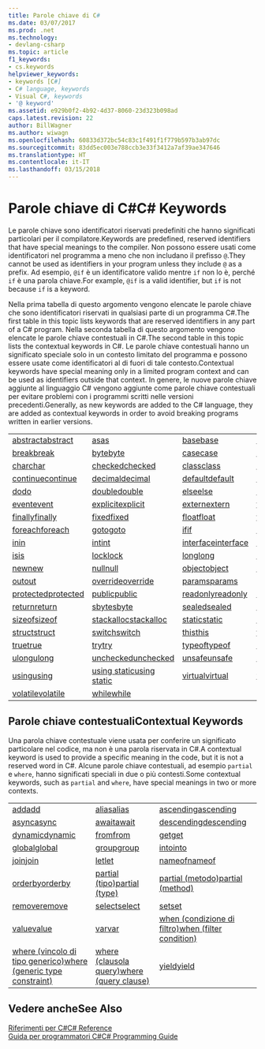 ```yaml
---
title: Parole chiave di C#
ms.date: 03/07/2017
ms.prod: .net
ms.technology:
- devlang-csharp
ms.topic: article
f1_keywords:
- cs.keywords
helpviewer_keywords:
- keywords [C#]
- C# language, keywords
- Visual C#, keywords
- '@ keyword'
ms.assetid: e929b0f2-4b92-4d37-8060-23d323b098ad
caps.latest.revision: 22
author: BillWagner
ms.author: wiwagn
ms.openlocfilehash: 60833d372bc54c83c1f491f1f779b597b3ab97dc
ms.sourcegitcommit: 83dd5ec003e788ccb3e33f3412a7af39ae347646
ms.translationtype: HT
ms.contentlocale: it-IT
ms.lasthandoff: 03/15/2018
---
```

# <a name="c-keywords"></a><span data-ttu-id="5b125-102">Parole chiave di C#</span><span class="sxs-lookup"><span data-stu-id="5b125-102">C# Keywords</span></span>
<span data-ttu-id="5b125-103">Le parole chiave sono identificatori riservati predefiniti che hanno significati particolari per il compilatore.</span><span class="sxs-lookup"><span data-stu-id="5b125-103">Keywords are predefined, reserved identifiers that have special meanings to the compiler.</span></span> <span data-ttu-id="5b125-104">Non possono essere usati come identificatori nel programma a meno che non includano il prefisso `@`.</span><span class="sxs-lookup"><span data-stu-id="5b125-104">They cannot be used as identifiers in your program unless they include `@` as a prefix.</span></span> <span data-ttu-id="5b125-105">Ad esempio, `@if` è un identificatore valido mentre `if` non lo è, perché `if` è una parola chiave.</span><span class="sxs-lookup"><span data-stu-id="5b125-105">For example, `@if` is a valid identifier, but `if` is not because `if` is a keyword.</span></span>  
  
 <span data-ttu-id="5b125-106">Nella prima tabella di questo argomento vengono elencate le parole chiave che sono identificatori riservati in qualsiasi parte di un programma C#.</span><span class="sxs-lookup"><span data-stu-id="5b125-106">The first table in this topic lists keywords that are reserved identifiers in any part of a C# program.</span></span> <span data-ttu-id="5b125-107">Nella seconda tabella di questo argomento vengono elencate le parole chiave contestuali in C#.</span><span class="sxs-lookup"><span data-stu-id="5b125-107">The second table in this topic lists the contextual keywords in C#.</span></span> <span data-ttu-id="5b125-108">Le parole chiave contestuali hanno un significato speciale solo in un contesto limitato del programma e possono essere usate come identificatori al di fuori di tale contesto.</span><span class="sxs-lookup"><span data-stu-id="5b125-108">Contextual keywords have special meaning only in a limited program context and can be used as identifiers outside that context.</span></span> <span data-ttu-id="5b125-109">In genere, le nuove parole chiave aggiunte al linguaggio C# vengono aggiunte come parole chiave contestuali per evitare problemi con i programmi scritti nelle versioni precedenti.</span><span class="sxs-lookup"><span data-stu-id="5b125-109">Generally, as new keywords are added to the C# language, they are added as contextual keywords in order to avoid breaking programs written in earlier versions.</span></span>  
  
|||||  
|---|---|---|---|  
|[<span data-ttu-id="5b125-110">abstract</span><span class="sxs-lookup"><span data-stu-id="5b125-110">abstract</span></span>](../../../csharp/language-reference/keywords/abstract.md)|[<span data-ttu-id="5b125-111">as</span><span class="sxs-lookup"><span data-stu-id="5b125-111">as</span></span>](../../../csharp/language-reference/keywords/as.md)|[<span data-ttu-id="5b125-112">base</span><span class="sxs-lookup"><span data-stu-id="5b125-112">base</span></span>](../../../csharp/language-reference/keywords/base.md)|[<span data-ttu-id="5b125-113">bool</span><span class="sxs-lookup"><span data-stu-id="5b125-113">bool</span></span>](../../../csharp/language-reference/keywords/bool.md)|  
|[<span data-ttu-id="5b125-114">break</span><span class="sxs-lookup"><span data-stu-id="5b125-114">break</span></span>](../../../csharp/language-reference/keywords/break.md)|[<span data-ttu-id="5b125-115">byte</span><span class="sxs-lookup"><span data-stu-id="5b125-115">byte</span></span>](../../../csharp/language-reference/keywords/byte.md)|[<span data-ttu-id="5b125-116">case</span><span class="sxs-lookup"><span data-stu-id="5b125-116">case</span></span>](../../../csharp/language-reference/keywords/switch.md)|[<span data-ttu-id="5b125-117">catch</span><span class="sxs-lookup"><span data-stu-id="5b125-117">catch</span></span>](../../../csharp/language-reference/keywords/try-catch.md)|  
|[<span data-ttu-id="5b125-118">char</span><span class="sxs-lookup"><span data-stu-id="5b125-118">char</span></span>](../../../csharp/language-reference/keywords/char.md)|[<span data-ttu-id="5b125-119">checked</span><span class="sxs-lookup"><span data-stu-id="5b125-119">checked</span></span>](../../../csharp/language-reference/keywords/checked.md)|[<span data-ttu-id="5b125-120">class</span><span class="sxs-lookup"><span data-stu-id="5b125-120">class</span></span>](../../../csharp/language-reference/keywords/class.md)|[<span data-ttu-id="5b125-121">const</span><span class="sxs-lookup"><span data-stu-id="5b125-121">const</span></span>](../../../csharp/language-reference/keywords/const.md)|  
|[<span data-ttu-id="5b125-122">continue</span><span class="sxs-lookup"><span data-stu-id="5b125-122">continue</span></span>](../../../csharp/language-reference/keywords/continue.md)|[<span data-ttu-id="5b125-123">decimal</span><span class="sxs-lookup"><span data-stu-id="5b125-123">decimal</span></span>](../../../csharp/language-reference/keywords/decimal.md)|[<span data-ttu-id="5b125-124">default</span><span class="sxs-lookup"><span data-stu-id="5b125-124">default</span></span>](../../../csharp/language-reference/keywords/default.md)|[<span data-ttu-id="5b125-125">delegate</span><span class="sxs-lookup"><span data-stu-id="5b125-125">delegate</span></span>](../../../csharp/language-reference/keywords/delegate.md)|  
|[<span data-ttu-id="5b125-126">do</span><span class="sxs-lookup"><span data-stu-id="5b125-126">do</span></span>](../../../csharp/language-reference/keywords/do.md)|[<span data-ttu-id="5b125-127">double</span><span class="sxs-lookup"><span data-stu-id="5b125-127">double</span></span>](../../../csharp/language-reference/keywords/double.md)|[<span data-ttu-id="5b125-128">else</span><span class="sxs-lookup"><span data-stu-id="5b125-128">else</span></span>](../../../csharp/language-reference/keywords/if-else.md)|[<span data-ttu-id="5b125-129">enum</span><span class="sxs-lookup"><span data-stu-id="5b125-129">enum</span></span>](../../../csharp/language-reference/keywords/enum.md)|  
|[<span data-ttu-id="5b125-130">event</span><span class="sxs-lookup"><span data-stu-id="5b125-130">event</span></span>](../../../csharp/language-reference/keywords/event.md)|[<span data-ttu-id="5b125-131">explicit</span><span class="sxs-lookup"><span data-stu-id="5b125-131">explicit</span></span>](../../../csharp/language-reference/keywords/explicit.md)|[<span data-ttu-id="5b125-132">extern</span><span class="sxs-lookup"><span data-stu-id="5b125-132">extern</span></span>](../../../csharp/language-reference/keywords/extern.md)|[<span data-ttu-id="5b125-133">false</span><span class="sxs-lookup"><span data-stu-id="5b125-133">false</span></span>](../../../csharp/language-reference/keywords/false.md)|  
|[<span data-ttu-id="5b125-134">finally</span><span class="sxs-lookup"><span data-stu-id="5b125-134">finally</span></span>](../../../csharp/language-reference/keywords/try-finally.md)|[<span data-ttu-id="5b125-135">fixed</span><span class="sxs-lookup"><span data-stu-id="5b125-135">fixed</span></span>](../../../csharp/language-reference/keywords/fixed-statement.md)|[<span data-ttu-id="5b125-136">float</span><span class="sxs-lookup"><span data-stu-id="5b125-136">float</span></span>](../../../csharp/language-reference/keywords/float.md)|[<span data-ttu-id="5b125-137">for</span><span class="sxs-lookup"><span data-stu-id="5b125-137">for</span></span>](../../../csharp/language-reference/keywords/for.md)|  
|[<span data-ttu-id="5b125-138">foreach</span><span class="sxs-lookup"><span data-stu-id="5b125-138">foreach</span></span>](../../../csharp/language-reference/keywords/foreach-in.md)|[<span data-ttu-id="5b125-139">goto</span><span class="sxs-lookup"><span data-stu-id="5b125-139">goto</span></span>](../../../csharp/language-reference/keywords/goto.md)|[<span data-ttu-id="5b125-140">if</span><span class="sxs-lookup"><span data-stu-id="5b125-140">if</span></span>](../../../csharp/language-reference/keywords/if-else.md)|[<span data-ttu-id="5b125-141">implicit</span><span class="sxs-lookup"><span data-stu-id="5b125-141">implicit</span></span>](../../../csharp/language-reference/keywords/implicit.md)|  
|[<span data-ttu-id="5b125-142">in</span><span class="sxs-lookup"><span data-stu-id="5b125-142">in</span></span>](../../../csharp/language-reference/keywords/in.md)|[<span data-ttu-id="5b125-143">int</span><span class="sxs-lookup"><span data-stu-id="5b125-143">int</span></span>](../../../csharp/language-reference/keywords/int.md)|[<span data-ttu-id="5b125-144">interface</span><span class="sxs-lookup"><span data-stu-id="5b125-144">interface</span></span>](../../../csharp/language-reference/keywords/interface.md)|[<span data-ttu-id="5b125-145">internal</span><span class="sxs-lookup"><span data-stu-id="5b125-145">internal</span></span>](../../../csharp/language-reference/keywords/internal.md)|
|[<span data-ttu-id="5b125-146">is</span><span class="sxs-lookup"><span data-stu-id="5b125-146">is</span></span>](../../../csharp/language-reference/keywords/is.md)|[<span data-ttu-id="5b125-147">lock</span><span class="sxs-lookup"><span data-stu-id="5b125-147">lock</span></span>](../../../csharp/language-reference/keywords/lock-statement.md)|[<span data-ttu-id="5b125-148">long</span><span class="sxs-lookup"><span data-stu-id="5b125-148">long</span></span>](../../../csharp/language-reference/keywords/long.md)|[<span data-ttu-id="5b125-149">namespace</span><span class="sxs-lookup"><span data-stu-id="5b125-149">namespace</span></span>](../../../csharp/language-reference/keywords/namespace.md)|
|[<span data-ttu-id="5b125-150">new</span><span class="sxs-lookup"><span data-stu-id="5b125-150">new</span></span>](../../../csharp/language-reference/keywords/new.md)|[<span data-ttu-id="5b125-151">null</span><span class="sxs-lookup"><span data-stu-id="5b125-151">null</span></span>](../../../csharp/language-reference/keywords/null.md)|[<span data-ttu-id="5b125-152">object</span><span class="sxs-lookup"><span data-stu-id="5b125-152">object</span></span>](../../../csharp/language-reference/keywords/object.md)|[<span data-ttu-id="5b125-153">operator</span><span class="sxs-lookup"><span data-stu-id="5b125-153">operator</span></span>](../../../csharp/language-reference/keywords/operator.md)|
|[<span data-ttu-id="5b125-154">out</span><span class="sxs-lookup"><span data-stu-id="5b125-154">out</span></span>](../../../csharp/language-reference/keywords/out.md)|[<span data-ttu-id="5b125-155">override</span><span class="sxs-lookup"><span data-stu-id="5b125-155">override</span></span>](../../../csharp/language-reference/keywords/override.md)|[<span data-ttu-id="5b125-156">params</span><span class="sxs-lookup"><span data-stu-id="5b125-156">params</span></span>](../../../csharp/language-reference/keywords/params.md)|[<span data-ttu-id="5b125-157">private</span><span class="sxs-lookup"><span data-stu-id="5b125-157">private</span></span>](../../../csharp/language-reference/keywords/private.md)|
|[<span data-ttu-id="5b125-158">protected</span><span class="sxs-lookup"><span data-stu-id="5b125-158">protected</span></span>](../../../csharp/language-reference/keywords/protected.md)|[<span data-ttu-id="5b125-159">public</span><span class="sxs-lookup"><span data-stu-id="5b125-159">public</span></span>](../../../csharp/language-reference/keywords/public.md)|[<span data-ttu-id="5b125-160">readonly</span><span class="sxs-lookup"><span data-stu-id="5b125-160">readonly</span></span>](../../../csharp/language-reference/keywords/readonly.md)|[<span data-ttu-id="5b125-161">ref</span><span class="sxs-lookup"><span data-stu-id="5b125-161">ref</span></span>](../../../csharp/language-reference/keywords/ref.md)|
|[<span data-ttu-id="5b125-162">return</span><span class="sxs-lookup"><span data-stu-id="5b125-162">return</span></span>](../../../csharp/language-reference/keywords/return.md)|[<span data-ttu-id="5b125-163">sbyte</span><span class="sxs-lookup"><span data-stu-id="5b125-163">sbyte</span></span>](../../../csharp/language-reference/keywords/sbyte.md)|[<span data-ttu-id="5b125-164">sealed</span><span class="sxs-lookup"><span data-stu-id="5b125-164">sealed</span></span>](../../../csharp/language-reference/keywords/sealed.md)|[<span data-ttu-id="5b125-165">short</span><span class="sxs-lookup"><span data-stu-id="5b125-165">short</span></span>](../../../csharp/language-reference/keywords/short.md)||
[<span data-ttu-id="5b125-166">sizeof</span><span class="sxs-lookup"><span data-stu-id="5b125-166">sizeof</span></span>](../../../csharp/language-reference/keywords/sizeof.md)|[<span data-ttu-id="5b125-167">stackalloc</span><span class="sxs-lookup"><span data-stu-id="5b125-167">stackalloc</span></span>](../../../csharp/language-reference/keywords/stackalloc.md)|[<span data-ttu-id="5b125-168">static</span><span class="sxs-lookup"><span data-stu-id="5b125-168">static</span></span>](../../../csharp/language-reference/keywords/static.md)|[<span data-ttu-id="5b125-169">string</span><span class="sxs-lookup"><span data-stu-id="5b125-169">string</span></span>](../../../csharp/language-reference/keywords/string.md)|
|[<span data-ttu-id="5b125-170">struct</span><span class="sxs-lookup"><span data-stu-id="5b125-170">struct</span></span>](../../../csharp/language-reference/keywords/struct.md)|[<span data-ttu-id="5b125-171">switch</span><span class="sxs-lookup"><span data-stu-id="5b125-171">switch</span></span>](../../../csharp/language-reference/keywords/switch.md)|[<span data-ttu-id="5b125-172">this</span><span class="sxs-lookup"><span data-stu-id="5b125-172">this</span></span>](../../../csharp/language-reference/keywords/this.md)|[<span data-ttu-id="5b125-173">throw</span><span class="sxs-lookup"><span data-stu-id="5b125-173">throw</span></span>](../../../csharp/language-reference/keywords/throw.md)|
|[<span data-ttu-id="5b125-174">true</span><span class="sxs-lookup"><span data-stu-id="5b125-174">true</span></span>](../../../csharp/language-reference/keywords/true.md)|[<span data-ttu-id="5b125-175">try</span><span class="sxs-lookup"><span data-stu-id="5b125-175">try</span></span>](../../../csharp/language-reference/keywords/try-catch.md)|[<span data-ttu-id="5b125-176">typeof</span><span class="sxs-lookup"><span data-stu-id="5b125-176">typeof</span></span>](../../../csharp/language-reference/keywords/typeof.md)|[<span data-ttu-id="5b125-177">uint</span><span class="sxs-lookup"><span data-stu-id="5b125-177">uint</span></span>](../../../csharp/language-reference/keywords/uint.md)|
|[<span data-ttu-id="5b125-178">ulong</span><span class="sxs-lookup"><span data-stu-id="5b125-178">ulong</span></span>](../../../csharp/language-reference/keywords/ulong.md)|[<span data-ttu-id="5b125-179">unchecked</span><span class="sxs-lookup"><span data-stu-id="5b125-179">unchecked</span></span>](../../../csharp/language-reference/keywords/unchecked.md)|[<span data-ttu-id="5b125-180">unsafe</span><span class="sxs-lookup"><span data-stu-id="5b125-180">unsafe</span></span>](../../../csharp/language-reference/keywords/unsafe.md)|[<span data-ttu-id="5b125-181">ushort</span><span class="sxs-lookup"><span data-stu-id="5b125-181">ushort</span></span>](../../../csharp/language-reference/keywords/ushort.md)|
|[<span data-ttu-id="5b125-182">using</span><span class="sxs-lookup"><span data-stu-id="5b125-182">using</span></span>](../../../csharp/language-reference/keywords/using.md)|[<span data-ttu-id="5b125-183">using static</span><span class="sxs-lookup"><span data-stu-id="5b125-183">using static</span></span>](using-static.md)|[<span data-ttu-id="5b125-184">virtual</span><span class="sxs-lookup"><span data-stu-id="5b125-184">virtual</span></span>](../../../csharp/language-reference/keywords/virtual.md)|[<span data-ttu-id="5b125-185">void</span><span class="sxs-lookup"><span data-stu-id="5b125-185">void</span></span>](../../../csharp/language-reference/keywords/void.md)|
|[<span data-ttu-id="5b125-186">volatile</span><span class="sxs-lookup"><span data-stu-id="5b125-186">volatile</span></span>](../../../csharp/language-reference/keywords/volatile.md)|[<span data-ttu-id="5b125-187">while</span><span class="sxs-lookup"><span data-stu-id="5b125-187">while</span></span>](../../../csharp/language-reference/keywords/while.md)|

## <a name="contextual-keywords"></a><span data-ttu-id="5b125-188">Parole chiave contestuali</span><span class="sxs-lookup"><span data-stu-id="5b125-188">Contextual Keywords</span></span>  
 <span data-ttu-id="5b125-189">Una parola chiave contestuale viene usata per conferire un significato particolare nel codice, ma non è una parola riservata in C#.</span><span class="sxs-lookup"><span data-stu-id="5b125-189">A contextual keyword is used to provide a specific meaning in the code, but it is not a reserved word in C#.</span></span> <span data-ttu-id="5b125-190">Alcune parole chiave contestuali, ad esempio `partial` e `where`, hanno significati speciali in due o più contesti.</span><span class="sxs-lookup"><span data-stu-id="5b125-190">Some contextual keywords, such as `partial` and `where`, have special meanings in two or more contexts.</span></span>  
  
||||  
|---|---|---|  
|[<span data-ttu-id="5b125-191">add</span><span class="sxs-lookup"><span data-stu-id="5b125-191">add</span></span>](../../../csharp/language-reference/keywords/add.md)|[<span data-ttu-id="5b125-192">alias</span><span class="sxs-lookup"><span data-stu-id="5b125-192">alias</span></span>](../../../csharp/language-reference/keywords/extern-alias.md)|[<span data-ttu-id="5b125-193">ascending</span><span class="sxs-lookup"><span data-stu-id="5b125-193">ascending</span></span>](../../../csharp/language-reference/keywords/ascending.md)|  
|[<span data-ttu-id="5b125-194">async</span><span class="sxs-lookup"><span data-stu-id="5b125-194">async</span></span>](../../../csharp/language-reference/keywords/async.md)|[<span data-ttu-id="5b125-195">await</span><span class="sxs-lookup"><span data-stu-id="5b125-195">await</span></span>](../../../csharp/language-reference/keywords/await.md)|[<span data-ttu-id="5b125-196">descending</span><span class="sxs-lookup"><span data-stu-id="5b125-196">descending</span></span>](../../../csharp/language-reference/keywords/descending.md)|  
|[<span data-ttu-id="5b125-197">dynamic</span><span class="sxs-lookup"><span data-stu-id="5b125-197">dynamic</span></span>](../../../csharp/language-reference/keywords/dynamic.md)|[<span data-ttu-id="5b125-198">from</span><span class="sxs-lookup"><span data-stu-id="5b125-198">from</span></span>](../../../csharp/language-reference/keywords/from-clause.md)|[<span data-ttu-id="5b125-199">get</span><span class="sxs-lookup"><span data-stu-id="5b125-199">get</span></span>](../../../csharp/language-reference/keywords/get.md)|  
|[<span data-ttu-id="5b125-200">global</span><span class="sxs-lookup"><span data-stu-id="5b125-200">global</span></span>](../../../csharp/language-reference/keywords/global.md)|[<span data-ttu-id="5b125-201">group</span><span class="sxs-lookup"><span data-stu-id="5b125-201">group</span></span>](../../../csharp/language-reference/keywords/group-clause.md)|[<span data-ttu-id="5b125-202">into</span><span class="sxs-lookup"><span data-stu-id="5b125-202">into</span></span>](../../../csharp/language-reference/keywords/into.md)|  
|[<span data-ttu-id="5b125-203">join</span><span class="sxs-lookup"><span data-stu-id="5b125-203">join</span></span>](../../../csharp/language-reference/keywords/join-clause.md)|[<span data-ttu-id="5b125-204">let</span><span class="sxs-lookup"><span data-stu-id="5b125-204">let</span></span>](../../../csharp/language-reference/keywords/let-clause.md)|[<span data-ttu-id="5b125-205">nameof</span><span class="sxs-lookup"><span data-stu-id="5b125-205">nameof</span></span>](nameof.md)|   
|[<span data-ttu-id="5b125-206">orderby</span><span class="sxs-lookup"><span data-stu-id="5b125-206">orderby</span></span>](../../../csharp/language-reference/keywords/orderby-clause.md)|[<span data-ttu-id="5b125-207">partial (tipo)</span><span class="sxs-lookup"><span data-stu-id="5b125-207">partial (type)</span></span>](../../../csharp/language-reference/keywords/partial-type.md)|[<span data-ttu-id="5b125-208">partial (metodo)</span><span class="sxs-lookup"><span data-stu-id="5b125-208">partial (method)</span></span>](../../../csharp/language-reference/keywords/partial-method.md)|   
|[<span data-ttu-id="5b125-209">remove</span><span class="sxs-lookup"><span data-stu-id="5b125-209">remove</span></span>](../../../csharp/language-reference/keywords/remove.md)|[<span data-ttu-id="5b125-210">select</span><span class="sxs-lookup"><span data-stu-id="5b125-210">select</span></span>](../../../csharp/language-reference/keywords/select-clause.md)|[<span data-ttu-id="5b125-211">set</span><span class="sxs-lookup"><span data-stu-id="5b125-211">set</span></span>](../../../csharp/language-reference/keywords/set.md)|   
|[<span data-ttu-id="5b125-212">value</span><span class="sxs-lookup"><span data-stu-id="5b125-212">value</span></span>](../../../csharp/language-reference/keywords/value.md)|[<span data-ttu-id="5b125-213">var</span><span class="sxs-lookup"><span data-stu-id="5b125-213">var</span></span>](../../../csharp/language-reference/keywords/var.md)|[<span data-ttu-id="5b125-214">when (condizione di filtro)</span><span class="sxs-lookup"><span data-stu-id="5b125-214">when (filter condition)</span></span>](when.md)|   
|[<span data-ttu-id="5b125-215">where (vincolo di tipo generico)</span><span class="sxs-lookup"><span data-stu-id="5b125-215">where (generic type constraint)</span></span>](../../../csharp/language-reference/keywords/where-generic-type-constraint.md)|[<span data-ttu-id="5b125-216">where (clausola query)</span><span class="sxs-lookup"><span data-stu-id="5b125-216">where (query clause)</span></span>](../../../csharp/language-reference/keywords/where-clause.md)|[<span data-ttu-id="5b125-217">yield</span><span class="sxs-lookup"><span data-stu-id="5b125-217">yield</span></span>](../../../csharp/language-reference/keywords/yield.md)|  
  
## <a name="see-also"></a><span data-ttu-id="5b125-218">Vedere anche</span><span class="sxs-lookup"><span data-stu-id="5b125-218">See Also</span></span>  
 [<span data-ttu-id="5b125-219">Riferimenti per C#</span><span class="sxs-lookup"><span data-stu-id="5b125-219">C# Reference</span></span>](../../../csharp/language-reference/index.md)  
 [<span data-ttu-id="5b125-220">Guida per programmatori C#</span><span class="sxs-lookup"><span data-stu-id="5b125-220">C# Programming Guide</span></span>](../../../csharp/programming-guide/index.md)
